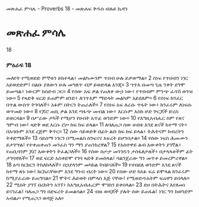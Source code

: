 ﻿
 መጽሐፈ ምሳሌ - Proverbs 18 - መጽሐፍ ቅዱስ ብሉይ ኪዳን
# መጽሐፈ ምሳሌ
18
### ምዕራፍ 18
 መለየት የሚወድድ ምኞቱን ይከተላል፥ መልካሙንም ጥበብ ሁሉ ይቃወማል።
2  ሰነፍ የጥበብን ነገር አይወድድም፤ በልቡ ያለውን ሁሉ መግለጥ ብቻ ይወድዳል እንጂ።
3  ኀጥእ በመጣ ጊዜ ንቀት ደግሞ ይመጣል፥ ነውርም ከስድብ ጋር።
4  የሰው አፍ ቃል የጠለቀ ውኃ ነው፥ የጥበብም ምንጭ ፈሳሽ ወንዝ ነው።
5  የጻድቅ ፍርድ ይጠምም ዘንድ፥ ለኀጥእም ማድላት መልካም አይደለም።
6  የሰነፍ ከንፈር በጥል ውስጥ ትገባለች፥ አፉም በትርን ትጠራለች።
7  የሰነፍ አፍ ለራሱ ጥፋት ነው፥ ከንፈሩም ለነፍሱ ወጥመድ ነው።
8  የጆሮ ጠቢ ቃል እንደ ጣፋጭ መብል ነው፥ እርሱም እስከ ሆድ ጕርጆች ድረስ ይወርዳል።
9  በሥራው ታካች የሚሆን የሀብት አጥፊ ወንድም ነው።
10  የእግዚአብሔር ስም የጸና ግምብ ነው፤ ጻድቅ ወደ እርሱ ሮጦ ከፍ ከፍ ይላል።
11  ለባለጠጋ ሰው ሀብቱ እንደ ጸናች ከተማ ናት፥ በአሳቡም እንደ ረጅም ቅጥር።
12  ሰው ሳይወድቅ በፊት ልቡ ከፍ ከፍ ይላል፥ ትሕትናም ክብረትን ትቀድማለች።
13  ሳይሰማ ነገርን በሚመልስ ስንፍናና እፍረት ይሆንበታል።
14  የሰው ነፍስ ሕመሙን ይታገሣል፤ የተቀጠቀጠን መንፈስ ግን ማን ያጠንክረዋል?
15  የአስተዋይ ልብ እውቀትን ያገኛል፥ የጠቢባንም ጆሮ እውቀትን ትፈልጋለች።
16  የሰው ስጦታ መንገዱን ታሰፋለታለች፥ በታላላቆችም ፊት ታገባዋለች።
17  ወደ ፍርድ አስቀድሞ የገባ ጻድቅ ይመስላል፤ ባልንጀራው ግን መጥቶ ይመረምረዋል።
18  ዕጣ ክርክርን ትከለክላለች፥ በኃያላንም መካከል ትበይናለች።
19  የተበደለ ወንድም እንደ ጸናች ከተማ ጽኑ ነው፤ ክርክራቸውም እንደ ግንብ ብረት ነው።
20  የሰው ሆድ ከአፉ ፍሬ ይሞላል ከንፈሩም ከሚያፈራው ይጠግባል።
21  ሞትና ሕይወት በምላስ እጅ ናቸው፤ የሚወድዱአትም ፍሬዋን ይበላሉ።
22  ሚስት ያገኘ በረከትን አገኘ፥ ከእግዚአብሔርም ሞገስን ይቀበላል።
23  ድሀ በትሕትና እየለመነ ይናገራል፤ ባለጠጋ ግን በድፍረት ይመልሳል።
24  ብዙ ወዳጆች ያሉት ሰው ይጠፋል፤ ነገር ግን ከወንድም አብልጦ የሚጠጋጋ ወዳጅ አለ። 
